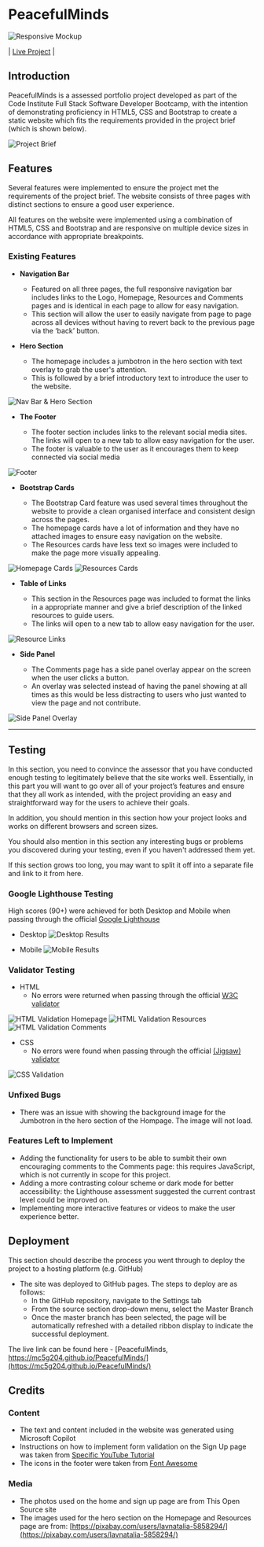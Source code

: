 # PeacefulMinds
![Responsive Mockup](https://github.com/mc5g204/PeacefulMinds/blob/main/assets/images-readme/ResponsiveMockup.png)

| [Live Project](https://mc5g204.github.io/PeacefulMinds/) |

## Introduction
PeacefulMinds is a assessed portfolio project developed as part of the Code Institute Full Stack Software Developer Bootcamp, with the intention of demonstrating proficiency in HTML5, CSS and Bootstrap to create a static website which fits the requirements provided in the project brief (which is shown below).

![Project Brief](https://github.com/mc5g204/PeacefulMinds/blob/main/assets/images-readme/ProjectBrief.png)

## Features 
Several features were implemented to ensure the project met the requirements of the project brief. The website consists of three pages with distinct sections to ensure a good user experience.

All features on the website were implemented using a combination of HTML5, CSS and Bootstrap and are responsive on multiple device sizes in accordance with appropriate breakpoints. 

### Existing Features

- __Navigation Bar__

  - Featured on all three pages, the full responsive navigation bar includes links to the Logo, Homepage, Resources and Comments pages and is identical in each page to allow for easy navigation.
  - This section will allow the user to easily navigate from page to page across all devices without having to revert back to the previous page via the ‘back’ button. 

- __Hero Section__

  - The homepage includes a jumbotron in the hero section with text overlay to grab the user's attention.
  - This is followed by a brief introductory text to introduce the user to the website.

![Nav Bar & Hero Section](https://github.com/mc5g204/PeacefulMinds/blob/main/assets/images-readme/Website_NavBar.png)

- __The Footer__ 

  - The footer section includes links to the relevant social media sites. The links will open to a new tab to allow easy navigation for the user.
  - The footer is valuable to the user as it encourages them to keep connected via social media

![Footer](https://github.com/mc5g204/PeacefulMinds/blob/main/assets/images-readme/Website_Footer.png)

- __Bootstrap Cards__

  - The Bootstrap Card feature was used several times throughout the website to provide a clean organised interface and consistent design across the pages.
  - The homepage cards have a lot of information and they have no attached images to ensure easy navigation on the website.
  - The Resources cards have less text so images were included to make the page more visually appealing.

![Homepage Cards](https://github.com/mc5g204/PeacefulMinds/blob/main/assets/images-readme/Website_HomepageCards.png)
![Resources Cards](https://github.com/mc5g204/PeacefulMinds/blob/main/assets/images-readme/Website_ResourcesCards.png)

- __Table of Links__

  - This section in the Resources page was included to format the links in a appropriate manner and give a brief description of the linked resources to guide users.
  - The links will open to a new tab to allow easy navigation for the user. 

![Resource Links](https://github.com/mc5g204/PeacefulMinds/blob/main/assets/images-readme/Website_ResourceLinks.png)

- __Side Panel__

  - The Comments page has a side panel overlay appear on the screen when the user clicks a button.
  - An overlay was selected instead of having the panel showing at all times as this would be less distracting to users who just wanted to view the page and not contribute.

![Side Panel Overlay](https://github.com/mc5g204/PeacefulMinds/blob/main/assets/images-readme/Website_SidebarActive.png)

---

## Testing 

In this section, you need to convince the assessor that you have conducted enough testing to legitimately believe that the site works well. Essentially, in this part you will want to go over all of your project’s features and ensure that they all work as intended, with the project providing an easy and straightforward way for the users to achieve their goals.

In addition, you should mention in this section how your project looks and works on different browsers and screen sizes.

You should also mention in this section any interesting bugs or problems you discovered during your testing, even if you haven't addressed them yet.

If this section grows too long, you may want to split it off into a separate file and link to it from here.


### Google Lighthouse Testing

High scores (90+) were achieved for both Desktop and Mobile when passing through the official [Google Lighthouse](https://pagespeed.web.dev/)

- Desktop
![Desktop Results](https://github.com/mc5g204/PeacefulMinds/blob/main/assets/images-readme/Lighhouse_Desktop.png)

- Mobile
![Mobile Results](https://github.com/mc5g204/PeacefulMinds/blob/main/assets/images-readme/Lighhouse_Mobile.png)

### Validator Testing 

- HTML
  - No errors were returned when passing through the official [W3C validator](https://validator.w3.org/nu/?doc=https%3A%2F%2Fcode-institute-org.github.io%2Flove-running-2.0%2Findex.html)

![HTML Validation Homepage](https://github.com/mc5g204/PeacefulMinds/blob/main/assets/images-readme/HTMLValidation_Homepage.png)
![HTML Validation Resources](https://github.com/mc5g204/PeacefulMinds/blob/main/assets/images-readme/HTMLValidation_Resources.png)
![HTML Validation Comments](https://github.com/mc5g204/PeacefulMinds/blob/main/assets/images-readme/HTMLValidation_Comments.png)

- CSS
  - No errors were found when passing through the official [(Jigsaw) validator](https://jigsaw.w3.org/css-validator/validator?uri=https%3A%2F%2Fvalidator.w3.org%2Fnu%2F%3Fdoc%3Dhttps%253A%252F%252Fcode-institute-org.github.io%252Flove-running-2.0%252Findex.html&profile=css3svg&usermedium=all&warning=1&vextwarning=&lang=en#css)

![CSS Validation](https://github.com/mc5g204/PeacefulMinds/blob/main/assets/images-readme/CSSValidation.png)

### Unfixed Bugs

- There was an issue with showing the background image for the Jumbotron in the hero section of the Hompage. The image will not load.

### Features Left to Implement

- Adding the functionality for users to be able to sumbit their own encouraging comments to the Comments page: this requires JavaScript, which is not currently in scope for this project.
- Adding a more contrasting colour scheme or dark mode for better accessibility: the Lighthouse assessment suggested the current contrast level could be improved on.
- Implementing more interactive features or videos to make the user experience better.

## Deployment

This section should describe the process you went through to deploy the project to a hosting platform (e.g. GitHub) 

- The site was deployed to GitHub pages. The steps to deploy are as follows: 
  - In the GitHub repository, navigate to the Settings tab 
  - From the source section drop-down menu, select the Master Branch
  - Once the master branch has been selected, the page will be automatically refreshed with a detailed ribbon display to indicate the successful deployment. 

The live link can be found here - [PeacefulMinds, https://mc5g204.github.io/PeacefulMinds/](https://mc5g204.github.io/PeacefulMinds/)


## Credits 

### Content 

- The text and content included in the website was generated using Microsoft Copilot
- Instructions on how to implement form validation on the Sign Up page was taken from [Specific YouTube Tutorial](https://www.youtube.com/)
- The icons in the footer were taken from [Font Awesome](https://fontawesome.com/)

### Media
- The photos used on the home and sign up page are from This Open Source site
- The images used for the hero section on the Homepage and Resources page are from: [https://pixabay.com/users/lavnatalia-5858294/](https://pixabay.com/users/lavnatalia-5858294/)
